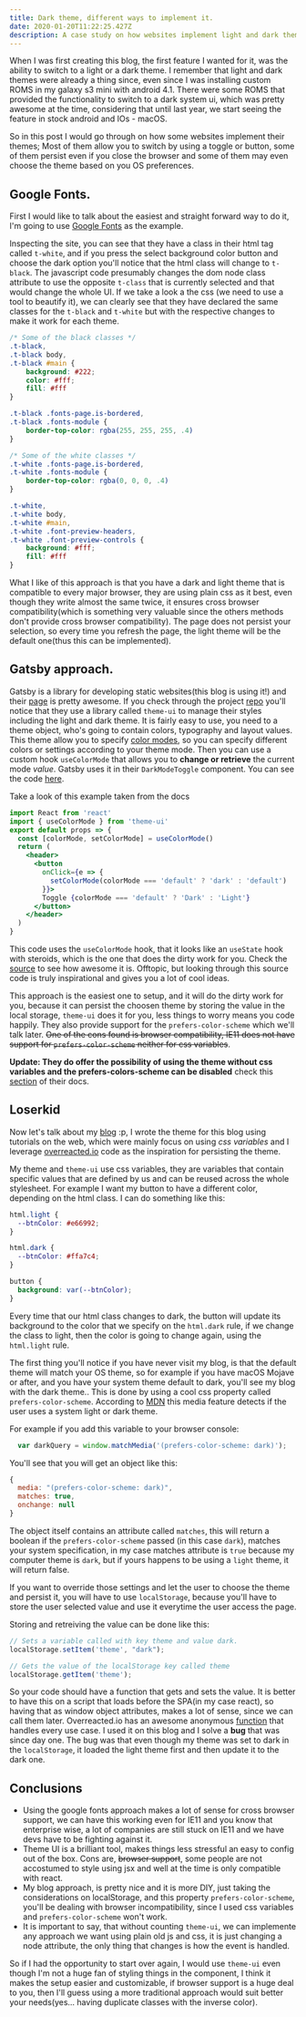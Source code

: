 ```yaml
---
title: Dark theme, different ways to implement it.
date: 2020-01-20T11:22:25.427Z
description: A case study on how websites implement light and dark themes.
---
```


When I was first creating this blog, the first feature I wanted for it, was the ability to switch to a light or a dark theme. I remember that light and dark themes were already a thing since, even since I was installing custom ROMS in my galaxy s3 mini with android 4.1. There were some ROMS that provided the functionality to switch to a dark system ui, which was pretty awesome at the time, considering that until last year, we start seeing the feature in stock android and IOs - macOS.

So in this post I would go through on how some websites implement their themes; Most of them allow you to switch by using a toggle or button, some of them persist even if you close the browser and some of them may even choose the theme based on you OS preferences.

## Google Fonts.

First I would like to talk about the easiest and straight forward way to do it, I'm going to use [Google Fonts](https://fonts.google.com/) as the example.

Inspecting the site, you can see that they have a class in their html tag called `t-white`, and if you press the select background color button and choose the dark option you'll notice that the html class will change to `t-black`. The javascript code presumably changes the dom node class attribute to use the opposite `t-class` that is currently selected and that would change the whole UI. If we take a look a the css (we need to use a tool to beautify it), we can clearly see that they have declared the same classes for the `t-black` and `t-white` but with the respective changes to make it work for each theme.

```css
/* Some of the black classes */
.t-black,
.t-black body,
.t-black #main {
	background: #222;
	color: #fff;
	fill: #fff
}

.t-black .fonts-page.is-bordered,
.t-black .fonts-module {
	border-top-color: rgba(255, 255, 255, .4)
}

/* Some of the white classes */
.t-white .fonts-page.is-bordered,
.t-white .fonts-module {
	border-top-color: rgba(0, 0, 0, .4)
}

.t-white,
.t-white body,
.t-white #main,
.t-white .font-preview-headers,
.t-white .font-preview-controls {
	background: #fff;
	fill: #fff
}
```

What I like of this approach is that you have a dark and light theme that is compatible to every major browser, they are using plain css as it best, even though they write almost the same twice, it ensures cross browser compatibility(which is something very valuable since the others methods don't provide cross browser compatibility). The page does not persist your selection, so every time you refresh the page, the light theme will be the default one(thus this can be implemented).

## Gatsby approach.

Gatsby is a library for developing static websites(this blog is using it!) and their [page](https://www.gatsbyjs.org/) is pretty awesome. If you check through the project [repo](https://github.com/gatsbyjs/gatsby) you'll notice that they use a library called `theme-ui` to manage their styles including the light and dark theme. It is fairly easy to use, you need to a theme object, who's going to contain colors, typography and layout values. This theme allow you to specify [color modes](https://theme-ui.com/color-modes/), so you can specify different colors or settings according to your theme mode. Then you can use a custom hook `useColorMode` that allows you to **change or retrieve** the current mode *value*. Gatsby uses it in their `DarkModeToggle` component. You can see the code [here](https://github.com/gatsbyjs/gatsby/blob/65a6833beee71e7a46bb44bcfdcc565438d8e6ff/www/src/components/dark-mode-toggle.js#L126).

Take a look of this example taken from the docs

```jsx
import React from 'react'
import { useColorMode } from 'theme-ui'
export default props => {
  const [colorMode, setColorMode] = useColorMode()
  return (
    <header>
      <button
        onClick={e => {
          setColorMode(colorMode === 'default' ? 'dark' : 'default')
        }}>
        Toggle {colorMode === 'default' ? 'Dark' : 'Light'}
      </button>
    </header>
  )
}
```

This code uses the `useColorMode` hook, that it looks like an `useState` hook with steroids, which is the one that does the dirty work for you. Check the [source](https://github.com/system-ui/theme-ui/blob/90066c9786bc3acbb3eb49ee32386c57760625e8/packages/theme-ui/src/color-modes.js) to see how awesome it is. Offtopic, but looking through this source code is truly inspirational and gives you a lot of cool ideas.

This approach is the easiest one to setup, and it will do the dirty work for you, because it can persist the choosen theme by storing the value in the local storage, `theme-ui` does it for you, less things to worry means you code happily. They also provide support for the `prefers-color-scheme` which we'll talk later. ~~One of the cons found is browser compatibility, IE11 does not have support for `prefers-color-scheme` neither for css variables~~.

**Update: They do offer the possibility of using the theme without css variables and the prefers-colors-scheme can be disabled** check this [section](https://theme-ui.com/color-modes#turn-off-custom-properties) of their docs.

## Loserkid

Now let's talk about my [blog](https://loserkid.io/) :p, I wrote the theme for this blog using tutorials on the web, which were mainly focus on using *css variables* and I leverage [overreacted.io](https://overreacted.io/) code as the inspiration for persisting the theme.

My theme and `theme-ui` use css variables, they are variables that contain specific values that are defined by us and can be reused across the whole stylesheet. For example I want my button to have a different color, depending on the html class. I can do something like this:

```css
html.light {
  --btnColor: #e66992;
}

html.dark {
  --btnColor: #ffa7c4;
}

button {
  background: var(--btnColor);
}
```

Every time that our html class changes to dark, the button will update its background to the color that we specify on the `html.dark` rule, if we change the class to light, then the color is going to change again, using the `html.light` rule.

The first thing you'll notice if you have never visit my blog, is that the default theme will match your OS theme, so for example if you have macOS Mojave or after, and you have your system theme default to dark, you'll see my blog with the dark theme.. This is done by using a cool css property called `prefers-color-scheme`. According to [MDN](https://developer.mozilla.org/en-US/docs/Web/CSS/@media/prefers-color-scheme) this media feature detects if the user uses a system light or dark theme.

For example if you add this variable to your browser console:

```js
  var darkQuery = window.matchMedia('(prefers-color-scheme: dark)');
```

You'll see that you will get an object like this:

```js
{
  media: "(prefers-color-scheme: dark)",
  matches: true,
  onchange: null
}
```

The object itself contains an attribute called `matches`, this will return a boolean if the `prefers-color-scheme` passed (in this case `dark`), matches your system specification, in my case matches attribute is `true` because my computer theme is `dark`, but if yours happens to be using a `light` theme, it will return false.

If you want to override those settings and let the user to choose the theme and persist it, you will have to use `localStorage`, because you'll have to store the user selected value and use it everytime the user access the page.

Storing and retreiving the value can be done like this:

```js
// Sets a variable called with key theme and value dark.
localStorage.setItem('theme', "dark");

// Gets the value of the localStorage key called theme
localStorage.getItem('theme');
```

So your code should have a function that gets and sets the value. It is better to have this on a script that loads before the SPA(in my case react), so having that as window object attributes, makes a lot of sense, since we can call them later. Overreacted.io has an awesome anonymous [function](https://github.com/gaearon/overreacted.io/blob/c85f9f79eda9a4e5db161273a9ed3234479605f6/src/html.js#L21) that handles every use case. I used it on this blog and I solve a **bug** that was since day one. The bug was that even though my theme was set to dark in the `localStorage`, it loaded the light theme first and then update it to the dark one.

## Conclusions

* Using the google fonts approach makes a lot of sense for cross browser support, we can have this working even for IE11 and you know that enterprise wise, a lot of companies are still stuck on IE11 and we have devs have to be fighting against it.
* Theme UI is a brilliant tool, makes things less stressful an easy to config out of the box. Cons are, ~~browser support~~, some people are not accostumed to style using jsx and well at the time is only compatible with react.
* My blog approach, is pretty nice and it is more DIY, just taking the considerations on localStorage, and this property `prefers-color-scheme`, you'll be dealing with browser incompatibility, since I used css variables and `prefers-color-scheme` won't work.
* It is important to say, that without counting `theme-ui`, we can implemente any approach we want using plain old js and css, it is just changing a node attribute, the only thing that changes is how the event is handled.

So if I had the opportunity to start over again, I would use `theme-ui` even though I'm not a huge fan of styling things in the component, I think it makes the setup easier and customizable, if browser support is a huge deal to you, then I'll guess using a more traditional approach would suit better your needs(yes... having duplicate classes with the inverse color).
